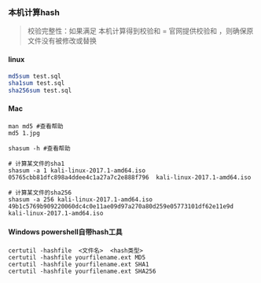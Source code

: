 
### 本机计算hash

>校验完整性：如果满足 本机计算得到校验和 = 官网提供校验和 ，则确保原文件没有被修改或替换


#### linux

```bash
md5sum test.sql
sha1sum test.sql
sha256sum test.sql
```

#### Mac

```
man md5 #查看帮助
md5 1.jpg
```

```
shasum -h #查看帮助

# 计算某文件的sha1
shasum -a 1 kali-linux-2017.1-amd64.iso
05765cbb81dfc898a4ddee4c1a27a7c2e888f796  kali-linux-2017.1-amd64.iso

# 计算某文件的sha256
shasum -a 256 kali-linux-2017.1-amd64.iso
49b1c5769b909220060dc4c0e11ae09d97a270a80d259e05773101df62e11e9d  kali-linux-2017.1-amd64.iso
```

#### Windows powershell自带hash工具

```
certutil -hashfile  <文件名>  <hash类型>
certutil -hashfile yourfilename.ext MD5
certutil -hashfile yourfilename.ext SHA1
certutil -hashfile yourfilename.ext SHA256
```
